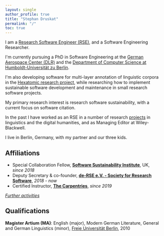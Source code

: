 ```yaml
---
layout: single
author_profile: true
title: "Stephan Druskat"
permalink: "/"
toc: true
---
```


I am a [Research Software Engineer (RSE)](https://www.de-rse.org/en/), and a Software Engineering Researcher.

I'm currently pursuing a PhD in Software Engineering at the [German Aerospace Center (DLR)](https://www.dlr.de/sc/en/) and the [Department of Computer Science at Humboldt-Universität zu Berlin](https://www.informatik.hu-berlin.de/en/).

I'm also developing software for multi-layer annotation of linguistic corpora in the [Hexatomic research project](https://hexatomic.github.io), while researching how to implement sustainable software development and maintenance in small research software projects.

My primary research interest is research software sustainability, with a current focus on
software citation.

In the past I have worked as an RSE in a number of research [projects](/projects/) in linguistics and the digital humanities, and as Managing Editor at Wiley-Blackwell.

I live in Berlin, Germany, with my partner and our three kids.

## Affiliations

- Special Collaboration Fellow, [**Software Sustainability Institute**](https://software.ac.uk), UK, *since 2018*
- Deputy Secretary & co-founder, [**de-RSE e.V. - Society for Research Software**](https://de-rse.org/en/), *2018 - now*
- Certified Instructor, [**The Carpentries**](https://carpentries.org/), *since 2019*

[<i class="fas fa-fw fa-plus-square"></i> *Further activities*](/activities/)

## Qualifications

**Magister Artium (MA)**: English (major), Modern German Literature, General and German Linguistics (minor), [Freie Universität Berlin](https://www.fu-berlin.de/en/), 2010